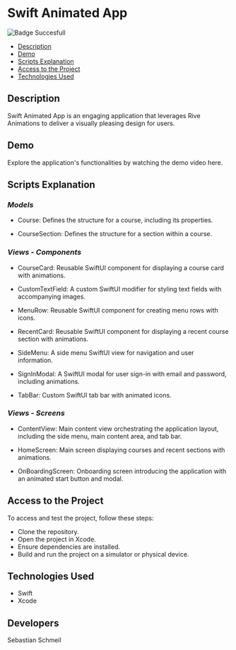 # **Swift Animated App**

![Badge Succesfull](https://img.shields.io/badge/STATUS-FINALIZED-green)

- [Description](#description)
- [Demo](#demo)
- [Scripts Explanation](#scripts-explanation)
- [Access to the Project](#access-to-the-project)
- [Technologies Used](#technologies-used)

## Description
Swift Animated App is an engaging application that leverages Rive Animations to deliver a visually pleasing design for users.

## Demo
Explore the application's functionalities by watching the demo video here.

## Scripts Explanation
### ***Models***
* Course: Defines the structure for a course, including its properties.
  
* CourseSection: Defines the structure for a section within a course.

### ***Views - Components***
* CourseCard: Reusable SwiftUI component for displaying a course card with animations.

* CustomTextField: A custom SwiftUI modifier for styling text fields with accompanying images.

* MenuRow: Reusable SwiftUI component for creating menu rows with icons.

* RecentCard: Reusable SwiftUI component for displaying a recent course section with animations.

* SideMenu: A side menu SwiftUI view for navigation and user information.

* SignInModal: A SwiftUI modal for user sign-in with email and password, including animations.

* TabBar: Custom SwiftUI tab bar with animated icons.

### ***Views - Screens***

* ContentView: Main content view orchestrating the application layout, including the side menu, main content area, and tab bar.
  
* HomeScreen: Main screen displaying courses and recent sections with animations.

* OnBoardingScreen: Onboarding screen introducing the application with an animated start button and modal.

## Access to the Project

To access and test the project, follow these steps:

* Clone the repository.
* Open the project in Xcode.
* Ensure dependencies are installed.
* Build and run the project on a simulator or physical device.

## Technologies Used
+ Swift
+ Xcode

## Developers
Sebastian Schmeil
